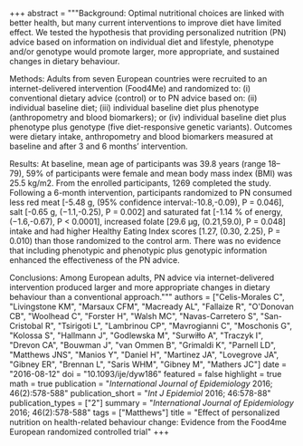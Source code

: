 +++
abstract = """Background: Optimal nutritional choices are linked with better health, but many current interventions to improve diet have limited effect. We tested the hypothesis that providing personalized nutrition (PN) advice based on information on individual diet and lifestyle, phenotype and/or genotype would promote larger, more appropriate, and sustained changes in dietary behaviour.

Methods: Adults from seven European countries were recruited to an internet-delivered intervention (Food4Me) and randomized to: (i) conventional dietary advice (control) or to PN advice based on: (ii) individual baseline diet; (iii) individual baseline diet plus phenotype (anthropometry and blood biomarkers); or (iv) individual baseline diet plus phenotype plus genotype (five diet-responsive genetic variants). Outcomes were dietary intake, anthropometry and blood biomarkers measured at baseline and after 3 and 6 months’ intervention.

Results: At baseline, mean age of participants was 39.8 years (range 18–79), 59% of participants were female and mean body mass index (BMI) was 25.5 kg/m2. From the enrolled participants, 1269 completed the study. Following a 6-month intervention, participants randomized to PN consumed less red meat [-5.48 g, (95% confidence interval:-10.8,-0.09), P = 0.046], salt [-0.65 g, (−1.1,-0.25), P = 0.002] and saturated fat [-1.14 % of energy, (−1.6,-0.67), P < 0.0001], increased folate [29.6 µg, (0.21,59.0), P = 0.048] intake and had higher Healthy Eating Index scores [1.27, (0.30, 2.25), P = 0.010) than those randomized to the control arm. There was no evidence that including phenotypic and phenotypic plus genotypic information enhanced the effectiveness of the PN advice.

Conclusions: Among European adults, PN advice via internet-delivered intervention produced larger and more appropriate changes in dietary behaviour than a conventional approach."""
authors = ["Celis-Morales C", "Livingstone KM", "Marsaux CFM", "Macready AL", "Fallaize R", "O'Donovan CB", "Woolhead C", "Forster H", "Walsh MC", "Navas-Carretero S", "San-Cristobal R", "Tsirigoti L", "Lambrinou CP", "Mavrogianni C", "Moschonis G", "Kolossa S", "Hallmann J", "Godlewska M", "Surwiłło A", "Traczyk I", "Drevon CA", "Bouwman J", "van Ommen B", "Grimaldi K", "Parnell LD", "Matthews JNS", "Manios Y", "Daniel H", "Martinez JA", "Lovegrove JA", "Gibney ER", "Brennan L", "Saris WHM", "Gibney M", "Mathers JC"]
date = "2016-08-12"
doi = "10.1093/ije/dyw186"
featured = false
highlight = true
math = true
publication = "*International Journal of Epidemiology* 2016; 46(2):578-588"
publication_short = "*Int J Epidemiol* 2016; 46:578-88"
publication_types = ["2"]
summary = "*International Journal of Epidemiology* 2016; 46(2):578-588"
tags = ["Matthews"]
title = "Effect of personalized nutrition on health-related behaviour change: Evidence from the Food4me European randomized controlled trial"
+++
